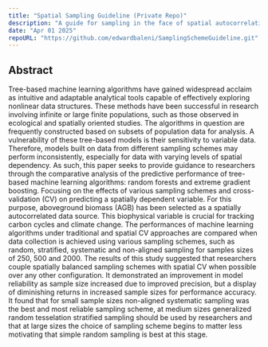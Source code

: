 ```yaml
---
title: "Spatial Sampling Guideline (Private Repo)"
description: "A guide for sampling in the face of spatial autocorrelation."
date: "Apr 01 2025"
repoURL: "https://github.com/edwardbaleni/SamplingSchemeGuideline.git"
---
```


## Abstract

Tree-based machine learning algorithms have gained widespread acclaim as intuitive and adaptable analytical tools capable of effectively exploring nonlinear data structures. These methods have been successful in research involving infinite or large finite populations, such as those observed in ecological and spatially oriented studies. The algorithms in question are frequently constructed based on subsets of population data for analysis. A vulnerability of these tree-based models is their sensitivity to variable data. Therefore, models built on data from different sampling schemes may perform inconsistently, especially for data with varying levels of spatial dependency. As such, this paper seeks to provide guidance to researchers through the comparative analysis of the predictive performance of tree-based machine learning algorithms: random forests and extreme gradient boosting. Focusing on the effects of various sampling schemes and cross-validation (CV) on predicting a spatially dependent variable. For this purpose, aboveground biomass (AGB) has been selected as a spatially autocorrelated data source. This biophysical variable is crucial for tracking carbon cycles and climate change. The performances of machine learning algorithms under traditional and spatial CV approaches are compared when data collection is achieved using various sampling schemes, such as random, stratified, systematic and non-aligned sampling for samples sizes of 250, 500 and 2000. The results of this study suggested that researchers couple spatially balanced sampling schemes with spatial CV when possible over any other configuration. It demonstrated an improvement in model reliability as sample size increased due to improved precision, but a display of diminishing returns in increased sample sizes for performance accuracy. It found that for small sample sizes non-aligned systematic sampling was the best and most reliable sampling scheme, at medium sizes generalized random tesselation stratified sampling should be used by researchers and that at large sizes the choice of sampling scheme begins to matter less motivating that simple random sampling is best at this stage.